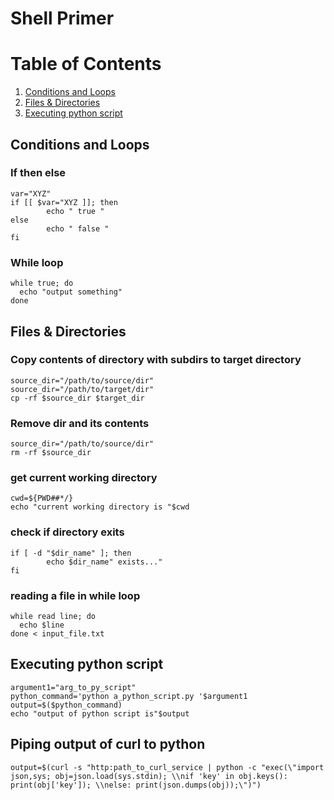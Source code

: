 # Shell Primer
# Table of Contents
1. [Conditions and Loops](#Conditions-and-Loops)
2. [Files & Directories](#Files-&-Directories)
3. [Executing python script](#Executing-python-script )

## Conditions and Loops
### If then else
```shell
var="XYZ"
if [[ $var="XYZ ]]; then
		echo " true "		
else
		echo " false "		
fi
```
### While loop
```shell
while true; do   
  echo "output something"
done 
```
## Files & Directories
### Copy contents of directory with subdirs to target directory
```shell
source_dir="/path/to/source/dir"
source_dir="/path/to/target/dir"
cp -rf $source_dir $target_dir
```
### Remove dir and its contents
```shell
source_dir="/path/to/source/dir"
rm -rf $source_dir
```
### get current working directory
```shell
cwd=${PWD##*/}
echo "current working directory is "$cwd
```
### check if directory exits
```shell
if [ -d "$dir_name" ]; then
		echo $dir_name" exists..."		
fi
```
### reading a file in while loop
```shell
while read line; do   
  echo $line
done < input_file.txt
```
## Executing python script 
```shell
argument1="arg_to_py_script"
python_command='python a_python_script.py '$argument1
output=$($python_command)		
echo "output of python script is"$output
```
## Piping output of curl to python 
```shell
output=$(curl -s "http:path_to_curl_service | python -c "exec(\"import json,sys; obj=json.load(sys.stdin); \\nif 'key' in obj.keys(): print(obj['key']); \\nelse: print(json.dumps(obj));\")")		
```
